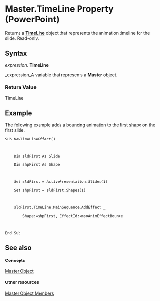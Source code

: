 
# Master.TimeLine Property (PowerPoint)

Returns a  **[TimeLine](0b5a8863-8329-48d0-cb0b-3b34e87acb76.md)** object that represents the animation timeline for the slide. Read-only.


## Syntax

 _expression_. **TimeLine**

 _expression_A variable that represents a  **Master** object.


### Return Value

TimeLine


## Example

The following example adds a bouncing animation to the first shape on the first slide.


```
Sub NewTimeLineEffect()



    Dim sldFirst As Slide

    Dim shpFirst As Shape



    Set sldFirst = ActivePresentation.Slides(1)

    Set shpFirst = sldFirst.Shapes(1)



    sldFirst.TimeLine.MainSequence.AddEffect _

        Shape:=shpFirst, EffectId:=msoAnimEffectBounce



End Sub
```


## See also


#### Concepts


 [Master Object](22e8805e-6469-1a34-7f7b-f1ea5c6c49ff.md)
#### Other resources


 [Master Object Members](156762f4-61b8-43d0-2ce3-3069184cc225.md)
